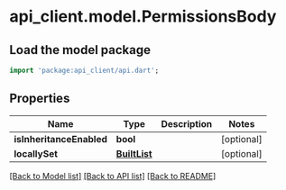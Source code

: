 # api_client.model.PermissionsBody

## Load the model package
```dart
import 'package:api_client/api.dart';
```

## Properties
Name | Type | Description | Notes
------------ | ------------- | ------------- | -------------
**isInheritanceEnabled** | **bool** |  | [optional] 
**locallySet** | [**BuiltList<PermissionElement>**](PermissionElement.md) |  | [optional] 

[[Back to Model list]](../README.md#documentation-for-models) [[Back to API list]](../README.md#documentation-for-api-endpoints) [[Back to README]](../README.md)



